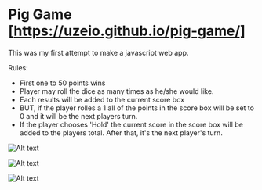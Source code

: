 # Pig Game [https://uzeio.github.io/pig-game/]

This was my first attempt to make a javascript web app.

Rules:
- First one to 50 points wins
- Player may roll the dice as many times as he/she would like.
- Each results will be added to the current score box
- BUT, if the player rolles a 1 all of the points in the score box will be set to 0 and it will be the next players turn.
- If the player chooses 'Hold' the current score in the score box will be added to the players total. After that, it's the next player's turn.

![Alt text](/img/start.jpg?raw=true "Game Start")

![Alt text](/img/play.jpg?raw=true "Game Session")

![Alt text](/img/winner.jpg?raw=true "Winner!")
